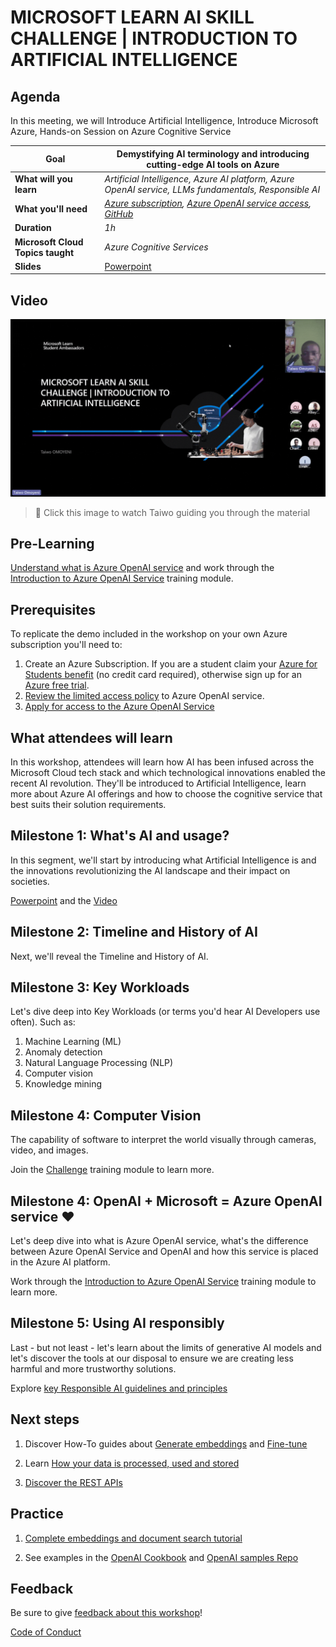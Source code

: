 # MICROSOFT LEARN AI SKILL CHALLENGE | INTRODUCTION TO ARTIFICIAL INTELLIGENCE

## Agenda

In this meeting, we will Introduce Artificial Intelligence,
Introduce Microsoft Azure,
Hands-on Session on Azure Cognitive Service
   

| **Goal**              | Demystifying AI terminology and introducing cutting-edge AI tools on Azure                                    |
| ----------------------------- | --------------------------------------------------------------------- |
| **What will you learn**       | *Artificial Intelligence, Azure AI platform, Azure OpenAI service, LLMs fundamentals, Responsible AI*                                        |
| **What you'll need**          | *[Azure subscription](https://azure.microsoft.com), [Azure OpenAI service access](https://customervoice.microsoft.com/Pages/ResponsePage.aspx?id=v4j5cvGGr0GRqy180BHbR7en2Ais5pxKtso_Pz4b1_xUOFA5Qk1UWDRBMjg0WFhPMkIzTzhKQ1dWNyQlQCN0PWcu), [GitHub](https://github.com/)* |
| **Duration**                  | *1h*                                                                |
| **Microsoft Cloud Topics taught**                  | *Azure Cognitive Services*                     |
| **Slides** | [Powerpoint](slides.pptx) 
                         
## Video

[![workshop walk-through](https://github.com/Shunlexxi/INTRODUCTION-TO-ARTIFICIAL-INTELLIGENCE/blob/54288c2e4117564aed47bdeb6e35542cf416ee41/Microsoft%20Learn%20AI%20Skills%20Challenge%20_%20Introduction%20to%20Artificial%20Intelligence%20(AI).gif)](https://stdntpartners.sharepoint.com/:v:/s/MSPOpen2/EQ9Vok17OVtBpKUZzU8ZKAUBYKz0AmDmFLsHxgtWmQhAcA?e=rhuVXP&nav=eyJyZWZlcnJhbEluZm8iOnsicmVmZXJyYWxBcHAiOiJTdHJlYW1XZWJBcHAiLCJyZWZlcnJhbFZpZXciOiJTaGFyZURpYWxvZyIsInJlZmVycmFsQXBwUGxhdGZvcm0iOiJXZWIiLCJyZWZlcnJhbE1vZGUiOiJ2aWV3In19 "workshop walk-through")
> 🎥 Click this image to watch Taiwo guiding you through the material

## Pre-Learning

[Understand what is Azure OpenAI service](https://learn.microsoft.com/azure/cognitive-services/openai/overview/??wt.mc_id=studentamb_255353) and work through the [Introduction to Azure OpenAI Service](https://learn.microsoft.com/training/modules/explore-azure-openai/??wt.mc_id=studentamb_255353) training module.

## Prerequisites

To replicate the demo included in the workshop on your own Azure subscription you'll need to:
1.	Create an Azure Subscription. If you are a student claim your [Azure for Students benefit](https://azure.microsoft.com/free/students/?wt.mc_id=studentamb_255353) (no credit card required), otherwise sign up for an [Azure free trial](https://azure.microsoft.com/pricing/offers/ms-azr-0044p/?wt.mc_id=studentamb_255353).
2.  [Review the limited access policy](https://learn.microsoft.com/legal/cognitive-services/openai/limited-access?context=%2Fazure%2Fcognitive-services%2Fopenai%2Fcontext%2Fcontext&?wt.mc_id=studentamb_255353) to Azure OpenAI service.
3.	[Apply for access to the Azure OpenAI Service](https://aka.ms/oai/access)

## What attendees will learn

In this workshop, attendees will learn how AI has been infused across the Microsoft Cloud tech stack and which technological innovations enabled the recent AI revolution. They'll be introduced to Artificial Intelligence, learn more about Azure AI offerings and how to choose the cognitive service that best suits their solution requirements. 

## Milestone 1: What's AI and usage?

In this segment, we'll start by introducing what Artificial Intelligence is and the innovations revolutionizing the AI landscape and their impact on societies.

[Powerpoint](slides.pptx) and the [Video](https://stdntpartners.sharepoint.com/:v:/s/MSPOpen2/EQ9Vok17OVtBpKUZzU8ZKAUBYKz0AmDmFLsHxgtWmQhAcA?e=WWGrpt&nav=eyJyZWZlcnJhbEluZm8iOnsicmVmZXJyYWxBcHAiOiJTdHJlYW1XZWJBcHAiLCJyZWZlcnJhbFZpZXciOiJTaGFyZURpYWxvZyIsInJlZmVycmFsQXBwUGxhdGZvcm0iOiJXZWIiLCJyZWZlcnJhbE1vZGUiOiJ2aWV3In19)

## Milestone 2: Timeline and History of AI

Next, we'll reveal the Timeline and History of AI.

## Milestone 3: Key Workloads

Let's dive deep into Key Workloads (or terms you'd hear AI Developers use often). Such as:
1. Machine Learning (ML)
2. Anomaly detection
3. Natural Language Processing (NLP)
4. Computer vision
5. Knowledge mining

## Milestone 4: Computer Vision

The capability of software to interpret the world visually through cameras, video, and images.

Join the [Challenge](https://bit.ly/MicrosoftAIChallengeSA) training module to learn more.

## Milestone 4: OpenAI + Microsoft = Azure OpenAI service ❤️

Let's deep dive into what is Azure OpenAI service, what's the difference between Azure OpenAI Service and OpenAI and how this service is placed in the Azure AI platform.

Work through the [Introduction to Azure OpenAI Service](https://learn.microsoft.com/training/modules/explore-azure-openai/?wt.mc_id=studentamb_255353) training module to learn more.

## Milestone 5: Using AI responsibly

Last - but not least - let's learn about the limits of generative AI models and let's discover the tools at our disposal to ensure we are creating less harmful and more trustworthy solutions. 

Explore [key Responsible AI guidelines and principles](https://learn.microsoft.com/legal/cognitive-services/openai/transparency-note?context=%2Fazure%2Fcognitive-services%2Fopenai%2Fcontext%2Fcontext&?wt.mc_id=studentamb_255353)

## Next steps

1.	Discover How-To guides about [Generate embeddings](https://learn.microsoft.com/azure/cognitive-services/openai/how-to/embeddings?tabs=console/??wt.mc_id=studentamb_255353) and [Fine-tune](https://learn.microsoft.com/azure/cognitive-services/openai/how-to/fine-tuning?pivots=programming-language-studio/??wt.mc_id=studentamb_255353)

2.	Learn [How your data is processed, used and stored](https://learn.microsoft.com/legal/cognitive-services/openai/data-privacy?context=%2Fazure%2Fcognitive-services%2Fopenai%2Fcontext%2Fcontext&?wt.mc_id=studentamb_255353)

3.	[Discover the REST APIs](https://learn.microsoft.com/rest/api/cognitiveservices/??wt.mc_id=studentamb_255353)

## Practice

1.  [Complete embeddings and document search tutorial](https://learn.microsoft.com/azure/cognitive-services/openai/tutorials/embeddings?tabs=command-line&?wt.mc_id=studentamb_255353)

2.	See examples in the [OpenAI Cookbook](https://github.com/openai/openai-cookbook/tree/main/examples) and [OpenAI samples Repo](https://github.com/Azure/azure-openai-samples)

## Feedback

Be sure to give [feedback about this workshop](https://bit.ly/MSFT_AI_feedback)!

[Code of Conduct](../CODE_OF_CONDUCT.md)

